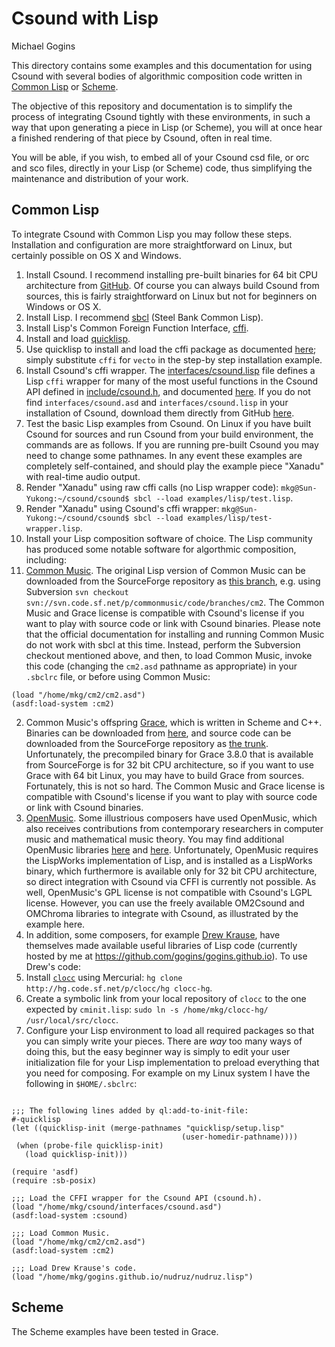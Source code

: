 # Csound with Lisp

Michael Gogins

This directory contains some examples and this documentation for using Csound with several bodies of algorithmic composition code written in [Common Lisp](https://common-lisp.net/) or [Scheme](http://www.schemers.org/).

The objective of this repository and documentation is to simplify the process of integrating Csound tightly with these environments, in such a way that upon generating a piece in Lisp (or Scheme), you will at once hear a finished rendering of that piece by Csound, often in real time. 

You will be able, if you wish, to embed all of your Csound csd file, or orc and sco files, directly in your Lisp (or Scheme) code, thus simplifying the maintenance and distribution of your work.

## Common Lisp

To integrate Csound with Common Lisp you may follow these steps. Installation and configuration are more straightforward on Linux, but certainly possible on OS X and Windows.

1. Install Csound. I recommend installing pre-built binaries for 64 bit CPU architecture from [GitHub](http://csound.github.io/download.html). Of course you can always build Csound from sources, this is fairly straightforward on Linux but not for beginners on Windows or OS X.
2. Install Lisp.  I recommend [sbcl](http://www.sbcl.org/) (Steel Bank Common Lisp).
3. Install Lisp's Common Foreign Function Interface, [cffi](https://common-lisp.net/project/cffi/).  
 1. Install and load [quicklisp](https://www.quicklisp.org/beta/).
 2. Use quicklisp to install and load the cffi package as documented [here](https://www.quicklisp.org/beta/#installation); simply substitute `cffi` for `vecto` in the step-by step installation example.
 3. Install Csound's cffi wrapper. The [interfaces/csound.lisp](http://github.com/csound/csound/blob/develop/interfaces/csound.lisp) file defines a Lisp `cffi` wrapper for many of the most useful functions in the Csound API defined in [include/csound.h](https://github.com/csound/csound/blob/develop/include/csound.h), and documented [here](http://csound.github.io/docs/api/index.html). If you do not find `interfaces/csound.asd` and `interfaces/csound.lisp` in your installation of Csound, download them directly from GitHub [here](http://github.com/csound/csound/blob/develop/interfaces/).
4. Test the basic Lisp examples from Csound. On Linux if you have built Csound for sources and run Csound from your build environment, the commands are as follows. If you are running pre-built Csound you may need to change some pathnames. In any event these examples are completely self-contained, and should play the example piece "Xanadu" with real-time audio output.
 1. Render "Xanadu" using raw cffi calls (no Lisp wrapper code): `mkg@Sun-Yukong:~/csound/csound$ sbcl --load examples/lisp/test.lisp`.
 2. Render "Xanadu" using Csound's cffi wrapper: `mkg@Sun-Yukong:~/csound/csound$ sbcl --load examples/lisp/test-wrapper.lisp`.
5. Install your Lisp composition software of choice. The Lisp community has produced some notable software for algorthmic composition, including:
 1. [Common Music](http://commonmusic.sourceforge.net/). The original Lisp version of Common Music can be downloaded from the SourceForge repository as [this branch](https://sourceforge.net/p/commonmusic/code/HEAD/tree/branches/cm2/), e.g. using Subversion `svn checkout svn://svn.code.sf.net/p/commonmusic/code/branches/cm2`. The Common Music and Grace license is compatible with Csound's license if you want to play with source code or link with Csound binaries. Please note that the official documentation for installing and running Common Music do not work with sbcl at this time. Instead, perform the Subversion checkout mentioned above, and then, to load Common Music, invoke this code (changing the `cm2.asd` pathname as appropriate) in your `.sbclrc` file, or before using Common Music:
 ```
(load "/home/mkg/cm2/cm2.asd")
(asdf:load-system :cm2)
 ```
 2. Common Music's offspring [Grace](http://commonmusic.sourceforge.net/), which is written in Scheme and C++. Binaries can be downloaded from [here](https://sourceforge.net/projects/commonmusic/files/cm/), and source code can be downloaded from the SourceForge repository as [the trunk](https://sourceforge.net/p/commonmusic/code/HEAD/tree/trunk/). Unfortunately, the precompiled binary for Grace 3.8.0 that is available from SourceForge is for 32 bit CPU architecture, so if you want to use Grace with 64 bit Linux, you may have to build Grace from sources. Fortunately, this is not so hard. The Common Music and Grace license is compatible with Csound's license if you want to play with source code or link with Csound binaries.
 3. [OpenMusic](http://repmus.ircam.fr/openmusic/home). Some illustrious composers have used OpenMusic, which also receives contributions from contemporary researchers in computer music and mathematical music theory. You may find additional OpenMusic libraries [here](http://forumnet.ircam.fr/product/openmusic-libraries-en/) and [here](http://repmus.ircam.fr/openmusic/libraries).  Unfortunately, OpenMusic requires the LispWorks implementation of Lisp, and is installed as a LispWorks binary, which furthermore is available only for 32 bit CPU architecture, so direct integration with Csound via CFFI is currently not possible. As well, OpenMusic's GPL license is not compatible with Csound's LGPL license. However, you can use the freely available OM2Csound and OMChroma libraries to integrate with Csound, as illustrated by the example here.
 4. In addition, some composers, for example [Drew Krause](http://www.drew-krause.com/), have themselves made available useful libraries of Lisp code (currently hosted by me at https://github.com/gogins/gogins.github.io). To use Drew's code:
  1. Install [`clocc`](http://clocc.sourceforge.net/) using Mercurial: `hg clone http://hg.code.sf.net/p/clocc/hg clocc-hg`. 
  2. Create a symbolic link from your local repository of `clocc` to the one expected by `cminit.lisp`: `sudo ln -s /home/mkg/clocc-hg/ /usr/local/src/clocc`.
6. Configure your Lisp environment to load all required packages so that you can simply write your pieces. There are _way_ too many ways of doing this, but the easy beginner way is simply to edit your user initialization file for your Lisp implementation to preload everything that you need for composing. For example on my Linux system I have the following in `$HOME/.sbclrc`:
 ```

;;; The following lines added by ql:add-to-init-file:
#-quicklisp
(let ((quicklisp-init (merge-pathnames "quicklisp/setup.lisp"
                                       (user-homedir-pathname))))
  (when (probe-file quicklisp-init)
    (load quicklisp-init)))

(require 'asdf)    
(require :sb-posix)

;;; Load the CFFI wrapper for the Csound API (csound.h).
(load "/home/mkg/csound/interfaces/csound.asd")
(asdf:load-system :csound)

;;; Load Common Music.
(load "/home/mkg/cm2/cm2.asd")
(asdf:load-system :cm2)

;;; Load Drew Krause's code.
(load "/home/mkg/gogins.github.io/nudruz/nudruz.lisp")
```

## Scheme

The Scheme examples have been tested in Grace.

